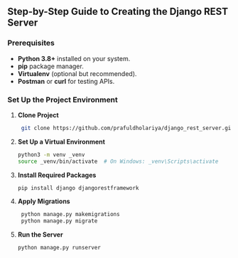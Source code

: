 ## Step-by-Step Guide to Creating the Django REST Server

### **Prerequisites**
- **Python 3.8+** installed on your system.
- **pip** package manager.
- **Virtualenv** (optional but recommended).
- **Postman** or **curl** for testing APIs.

### **Set Up the Project Environment**

1. **Clone Project**
   ```bash
    git clone https://github.com/prafuldholariya/django_rest_server.git
   ```

2. **Set Up a Virtual Environment**
   ```bash
   python3 -m venv _venv
   source _venv/bin/activate  # On Windows: _venv\Scripts\activate
   ```

3. **Install Required Packages**
   ```bash
   pip install django djangorestframework
   ```

4. **Apply Migrations**
   ```bash
    python manage.py makemigrations
    python manage.py migrate
   ```

5. **Run the Server**
   ```bash
   python manage.py runserver
   ```
